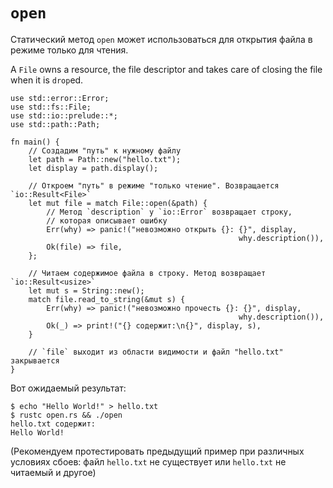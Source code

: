 # `open`

Статический метод `open` может использоваться для открытия файла в режиме только для чтения.

A `File` owns a resource, the file descriptor and takes care of closing the
file when it is `drop`ed.

```rust,editable,ignore
use std::error::Error;
use std::fs::File;
use std::io::prelude::*;
use std::path::Path;

fn main() {
    // Создадим "путь" к нужному файлу
    let path = Path::new("hello.txt");
    let display = path.display();

    // Откроем "путь" в режиме "только чтение". Возвращается `io::Result<File>`
    let mut file = match File::open(&path) {
        // Метод `description` у `io::Error` возвращает строку,
        // которая описывает ошибку
        Err(why) => panic!("невозможно открыть {}: {}", display,
                                                   why.description()),
        Ok(file) => file,
    };

    // Читаем содержимое файла в строку. Метод возвращает `io::Result<usize>`
    let mut s = String::new();
    match file.read_to_string(&mut s) {
        Err(why) => panic!("невозможно прочесть {}: {}", display,
                                                   why.description()),
        Ok(_) => print!("{} содержит:\n{}", display, s),
    }

    // `file` выходит из области видимости и файл "hello.txt" закрывается
}

```

Вот ожидаемый результат:

```shell
$ echo "Hello World!" > hello.txt
$ rustc open.rs && ./open
hello.txt содержит:
Hello World!
```

(Рекомендуем протестировать предыдущий пример при различных 
условиях сбоев: файл `hello.txt` не существует или 
`hello.txt` не читаемый и другое)

